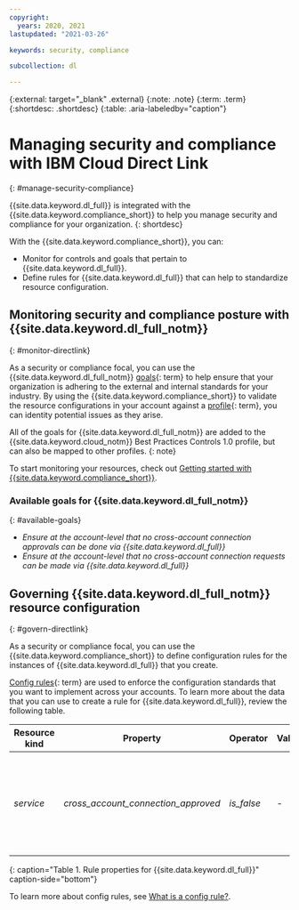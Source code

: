 ```yaml
---
copyright:
  years: 2020, 2021
lastupdated: "2021-03-26"

keywords: security, compliance

subcollection: dl

---
```


{:external: target="_blank" .external}
{:note: .note}
{:term: .term}
{:shortdesc: .shortdesc}
{:table: .aria-labeledby="caption"}

# Managing security and compliance with IBM Cloud Direct Link
{: #manage-security-compliance}

{{site.data.keyword.dl_full}} is integrated with the {{site.data.keyword.compliance_short}} to help you manage security and compliance for your organization.
{: shortdesc}

<!--Add the following sections as your service onboards to the Security and Compliance Center. You might have only monitoring or you might also have configuration enforcement. Also, if you only have one of the options, be sure to remove the bulleted list and write the following section as a sentence.-->

With the {{site.data.keyword.compliance_short}}, you can: 
* Monitor for controls and goals that pertain to {{site.data.keyword.dl_full}}.
* Define rules for {{site.data.keyword.dl_full}} that can help to standardize resource configuration.

## Monitoring security and compliance posture with {{site.data.keyword.dl_full_notm}}
{: #monitor-directlink}

As a security or compliance focal, you can use the {{site.data.keyword.dl_full_notm}} [goals](x2117978){: term} to help ensure that your organization is adhering to the external and internal standards for your industry. By using the {{site.data.keyword.compliance_short}} to validate the resource configurations in your account against a [profile](x2034950){: term}, you can identity potential issues as they arise.

All of the goals for {{site.data.keyword.dl_full_notm}} are added to the {{site.data.keyword.cloud_notm}} Best Practices Controls 1.0 profile, but can also be mapped to other profiles.
{: note}

To start monitoring your resources, check out [Getting started with {{site.data.keyword.compliance_short}}](https://cloud.ibm.com/docs/security-compliance?topic-security-compliance-getting-started).

### Available goals for {{site.data.keyword.dl_full_notm}}
{: #available-goals}

* *Ensure at the account-level that no cross-account connection approvals can be done via {{site.data.keyword.dl_full}}*
* *Ensure at the account-level that no cross-account connection requests can be made via {{site.data.keyword.dl_full}}*

## Governing {{site.data.keyword.dl_full_notm}} resource configuration
{: #govern-directlink}

As a security or compliance focal, you can use the {{site.data.keyword.compliance_short}} to define configuration rules for the instances of {{site.data.keyword.dl_full}} that you create.

[Config rules](#x3084914){: term} are used to enforce the configuration standards that you want to implement across your accounts. To learn more about the data that you can use to create a rule for {{site.data.keyword.dl_full}}, review the following table.

| Resource kind | Property | Operator | Value | Description |
|---------------|----------|---------------|-------|-------------|
| *service* | *cross_account_connection_approved* | *is_false* | - | *Indicates whether an incoming cross account connection request was approved. |
{: caption="Table 1. Rule properties for {{site.data.keyword.dl_full}}" caption-side="bottom"}

To learn more about config rules, see [What is a config rule?](/docs/security-compliance?topic=security-compliance-what-is-rule).
